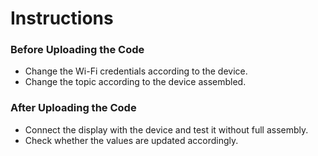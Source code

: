 # Instructions

### Before Uploading the Code
- Change the Wi-Fi credentials according to the device.  
- Change the topic according to the device assembled.  

### After Uploading the Code
- Connect the display with the device and test it without full assembly.  
- Check whether the values are updated accordingly.  
